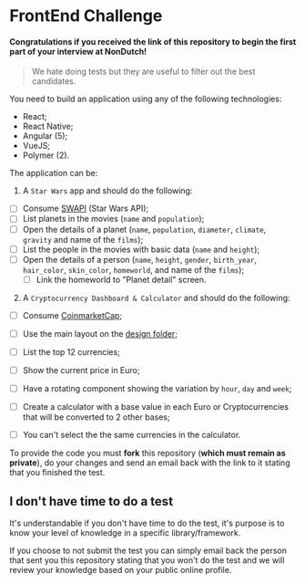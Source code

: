 # FrontEnd Challenge

#### Congratulations if you received the link of this repository to begin the first part of your interview at NonDutch!

> We hate doing tests but they are useful to filter out the best candidates.

 You need to build an application using any of the following technologies:
 
 - React;
 - React Native;
 - Angular (5);
 - VueJS;
 - Polymer (2).
 
 The application can be:
 
 1. A `Star Wars` app and should do the following:
 
 - [ ] Consume [SWAPI] (Star Wars API);
 - [ ] List planets in the movies (`name` and `population`);
 - [ ] Open the details of a planet (`name`, `population`, `diameter`, `climate`, `gravity` and name of the `films`);
 - [ ] List the people in the movies with basic data (`name` and `height`);
 - [ ] Open the details of a person (`name`, `height`, `gender`, `birth_year`, `hair_color`, `skin_color`, `homeworld`, and name of the `films`);
    - [ ] Link the homeworld to "Planet detail" screen.
    
 2. A `Cryptocurrency Dashboard & Calculator` and should do the following:
 
 - [ ] Consume [CoinmarketCap](https://coinmarketcap.com/api/);
 - [ ] Use the main layout on the [design folder](https://github.com/NonDutch/frontend-challenge/tree/master/design);
 - [ ] List the top 12 currencies;
 - [ ] Show the current price in Euro;
 - [ ] Have a rotating component showing the variation by `hour`, `day` and `week`;
 - [ ] Create a calculator with a base value in each Euro or Cryptocurrencies that will be converted to 2 other bases;
 - [ ] You can't select the the same currencies in the calculator.


 To provide the code you must **fork** this repository (**which must remain as private**), do your changes and send an email back with the link to it stating that you finished the test.
 
 ## I don't have time to do a test
 
 It's understandable if you don't have time to do the test, it's purpose is to know your level of knowledge in a specific library/framework.
 
 If you choose to not submit the test you can simply email back the person that sent you this repository stating that you won't do the test and we will review your knowledge based on your public online profile.
 
 [SWAPI]: https://swapi.co/
